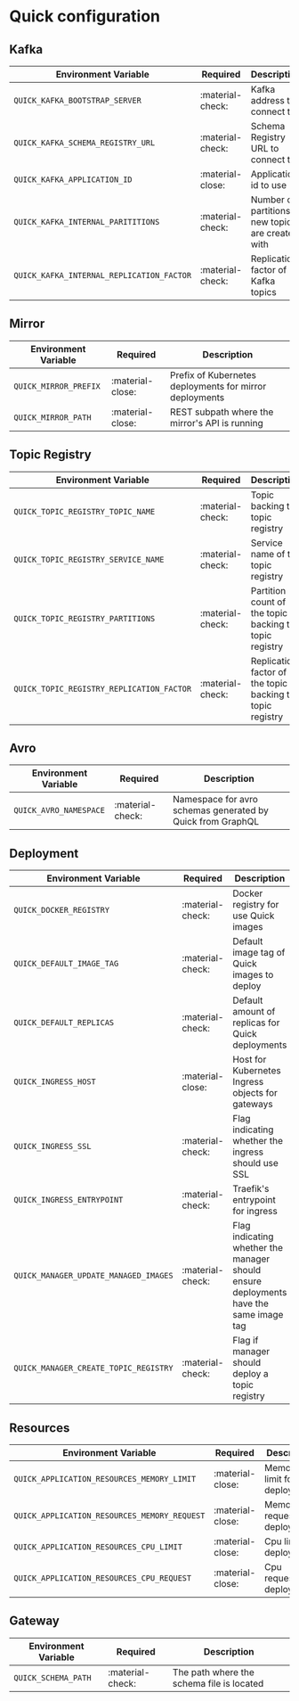 # Quick configuration

## Kafka

| Environment Variable                      | Required         | Description                                      |
| ----------------------------------------- | ---------------- | ------------------------------------------------ |
| `QUICK_KAFKA_BOOTSTRAP_SERVER`            | :material-check: | Kafka address to connect to                      |
| `QUICK_KAFKA_SCHEMA_REGISTRY_URL`         | :material-check: | Schema Registry URL to connect to                |
| `QUICK_KAFKA_APPLICATION_ID`              | :material-close: | Application id to use                            |
| `QUICK_KAFKA_INTERNAL_PARITITIONS`        | :material-check: | Number of partitions new topics are created with |
| `QUICK_KAFKA_INTERNAL_REPLICATION_FACTOR` | :material-check: | Replication factor of Kafka topics               |

## Mirror

| Environment Variable  | Required         | Description                                             |
| --------------------- | ---------------- | ------------------------------------------------------- |
| `QUICK_MIRROR_PREFIX` | :material-close: | Prefix of Kubernetes deployments for mirror deployments |
| `QUICK_MIRROR_PATH`   | :material-close: | REST subpath where the mirror's API is running          |

## Topic Registry

| Environment Variable                      | Required         | Description                                                |
| ----------------------------------------- | ---------------- | ---------------------------------------------------------- |
| `QUICK_TOPIC_REGISTRY_TOPIC_NAME`         | :material-check: | Topic backing the topic registry                           |
| `QUICK_TOPIC_REGISTRY_SERVICE_NAME`       | :material-check: | Service name of the topic registry                         |
| `QUICK_TOPIC_REGISTRY_PARTITIONS`         | :material-check: | Partition count of the topic backing the topic registry    |
| `QUICK_TOPIC_REGISTRY_REPLICATION_FACTOR` | :material-check: | Replication factor of the topic backing the topic registry |

## Avro

| Environment Variable   | Required         | Description                                                |
| ---------------------- | ---------------- | ---------------------------------------------------------- |
| `QUICK_AVRO_NAMESPACE` | :material-check: | Namespace for avro schemas generated by Quick from GraphQL |

## Deployment

| Environment Variable                  | Required         | Description                                                                           |
| ------------------------------------- | ---------------- | ------------------------------------------------------------------------------------- |
| `QUICK_DOCKER_REGISTRY`               | :material-check: | Docker registry for use Quick images                                                  |
| `QUICK_DEFAULT_IMAGE_TAG`             | :material-check: | Default image tag of Quick images to deploy                                           |
| `QUICK_DEFAULT_REPLICAS`              | :material-check: | Default amount of replicas for Quick deployments                                      |
| `QUICK_INGRESS_HOST`                  | :material-close: | Host for Kubernetes Ingress objects for gateways                                      |
| `QUICK_INGRESS_SSL`                   | :material-check: | Flag indicating whether the ingress should use SSL                                    |
| `QUICK_INGRESS_ENTRYPOINT`            | :material-check: | Traefik's entrypoint for ingress                                                      |
| `QUICK_MANAGER_UPDATE_MANAGED_IMAGES` | :material-check: | Flag indicating whether the manager should ensure deployments have the same image tag |
| `QUICK_MANAGER_CREATE_TOPIC_REGISTRY` | :material-check: | Flag if manager should deploy a topic registry                                        |

## Resources

| Environment Variable                         | Required         | Description                    |
| -------------------------------------------- | ---------------- | ------------------------------ |
| `QUICK_APPLICATION_RESOURCES_MEMORY_LIMIT`   | :material-close: | Memory limit for deployments   |
| `QUICK_APPLICATION_RESOURCES_MEMORY_REQUEST` | :material-close: | Memory request for deployments |
| `QUICK_APPLICATION_RESOURCES_CPU_LIMIT`      | :material-close: | Cpu limit for deployments      |
| `QUICK_APPLICATION_RESOURCES_CPU_REQUEST`    | :material-close: | Cpu requests for deployments   |

## Gateway

| Environment Variable | Required         | Description                               |
| -------------------- | ---------------- | ----------------------------------------- |
| `QUICK_SCHEMA_PATH`  | :material-check: | The path where the schema file is located |
